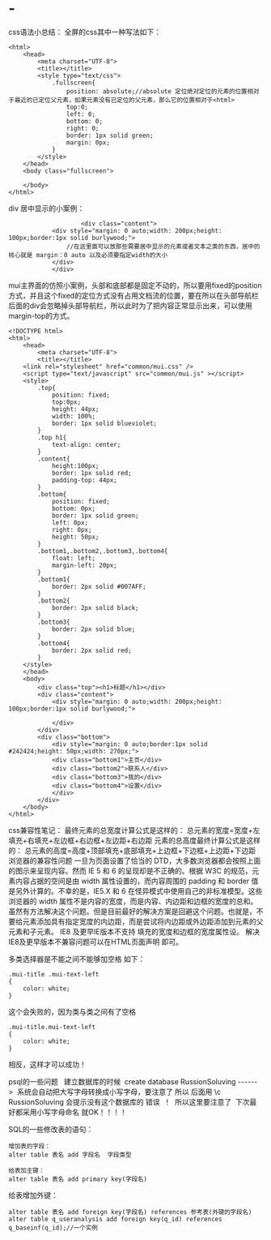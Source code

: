 # -
css语法小总结：
全屏的css其中一种写法如下：
```<!DOCTYPE html>
<html>
	<head>
		<meta charset="UTF-8">
		<title></title>
		<style type="text/css">
			.fullscreen{
				position: absolute;//absolute 定位绝对定位的元素的位置相对于最近的已定位父元素，如果元素没有已定位的父元素，那么它的位置相对于<html>
				top:0;
				left: 0;
				bottom: 0;
				right: 0;
				border: 1px solid green;
				margin: 0px;
			}
		</style>
	</head>
	<body class="fullscreen">
		
	</body>
</html>
```

div 居中显示的小案例：
```
                    <div class="content">
			<div style="margin: 0 auto;width: 200px;height: 100px;border:1px solid burlywood;">
				//在这里面可以放那些需要居中显示的元素或者文本之类的东西，居中的核心就是 margin：0 auto 以及必须要指定width的大小
			</div>
		    </div>
```

mui主界面的仿照小案例，头部和底部都是固定不动的，所以要用fixed的position方式，并且这个fixed的定位方式没有占用文档流的位置，要在所以在头部导航栏后面的div会忽略掉头部导航栏，所以此时为了把内容正常显示出来，可以使用margin-top的方式。
```
<!DOCTYPE html>
<html>
	<head>
		<meta charset="UTF-8">
		<title></title>
	<link rel="stylesheet" href="common/mui.css" />
	<script type="text/javascript" src="common/mui.js" ></script>
	<style>
		.top{
			position: fixed;
			top:0px;
			height: 44px;
			width: 100%;
			border: 1px solid blueviolet;
		}
		.top h1{
			text-align: center;
		}
		.content{
			height:100px;
			border: 1px solid red;
			padding-top: 44px;
		}
		.bottom{
			position: fixed;
			bottom: 0px;
			border: 1px solid green;
			left: 0px;
			right: 0px;
			height: 50px;
		}
		.bottom1,.bottom2,.bottom3,.bottom4{
			float: left;
			margin-left: 20px;
		}
		.bottom1{
			border: 2px solid #007AFF;
		}
		.bottom2{
			border: 2px solid black;
		}
		.bottom3{
			border: 2px solid blue;
		}
		.bottom4{
			border: 2px solid red;
		}
	</style>
	</head>
	<body>
		<div class="top"><h1>标题</h1></div>
		<div class="content">
			<div style="margin: 0 auto;width: 200px;height: 100px;border:1px solid burlywood;">
				
			</div>
		</div>
		<div class="bottom">
			<div style="margin: 0 auto;border:1px solid #242424;height: 50px;width: 270px;">
			<div class="bottom1">主页</div>
			<div class="bottom2">联系人</div>
			<div class="bottom3">我的</div>
			<div class="bottom4">设置</div>
			</div>
		</div>
	</body>
</html>

```


css兼容性笔记：
最终元素的总宽度计算公式是这样的：
总元素的宽度=宽度+左填充+右填充+左边框+右边框+左边距+右边距
元素的总高度最终计算公式是这样的：
总元素的高度=高度+顶部填充+底部填充+上边框+下边框+上边距+下边距
浏览器的兼容性问题
一旦为页面设置了恰当的 DTD，大多数浏览器都会按照上面的图示来呈现内容。然而 IE 5 和 6 的呈现却是不正确的。根据 W3C 的规范，元素内容占据的空间是由 width 属性设置的，而内容周围的 padding 和 border 值是另外计算的。不幸的是，IE5.X 和 6 在怪异模式中使用自己的非标准模型。这些浏览器的 width 属性不是内容的宽度，而是内容、内边距和边框的宽度的总和。
虽然有方法解决这个问题。但是目前最好的解决方案是回避这个问题。也就是，不要给元素添加具有指定宽度的内边距，而是尝试将内边距或外边距添加到元素的父元素和子元素。
IE8 及更早IE版本不支持 填充的宽度和边框的宽度属性设。
解决IE8及更早版本不兼容问题可以在HTML页面声明 <!DOCTYPE html>即可。




多类选择器是不能之间不能够加空格 如下：
```
.mui-title .mui-text-left
{
	color: white;
}
```
这个会失败的，因为类与类之间有了空格

```
.mui-title.mui-text-left
{
	color: white;
}
```
相反，这样才可以成功！




psql的一些问题   建立数据库的时候  create database RussionSoluving  ------>  系统会自动把大写字母转换成小写字母，要注意了 所以 后面用 \c RussionSoluving 会提示没有这个数据库的 错误  ！  所以这里要注意了  下次最好都采用小写字母命名 就OK！！！！



SQL的一些修改表的语句：
```
增加表的字段：
alter table 表名 add 字段名  字段类型

给表加主键：
alter table 表名 add primary key(字段名)
```
给表增加外键：
```
alter table 表名 add foreign key(字段名) references 参考表(外键的字段名)
alter table q_useranalysis add foreign key(q_id) references q_baseinf(q_id);//一个实例
```
 
